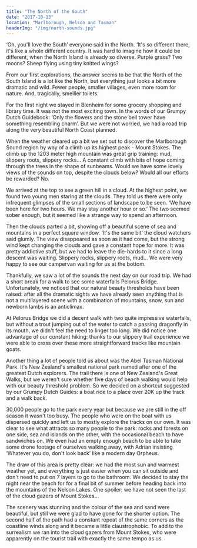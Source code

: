 ```yaml
---
title: "The North of the South"
date: "2017-10-13"
location: "Marlborough, Nelson and Tasman"
headerImg: "/img/north-sounds.jpg"
---
```


‘Oh, you'll love the South’ everyone said in the North. ‘It's so different there, it's like a whole different country. It was hard to imagine how it could be different, when the North Island is already so diverse. Purple grass? Two moons? Sheep flying using tiny knitted wings?

From our first explorations, the answer seems to be that the North of the South Island is a lot like the North, but everything just looks a bit more dramatic and wild. Fewer people, smaller villages, even more room for nature. And, tragically, smellier toilets.

For the first night we stayed in Blenheim for some grocery shopping and library time. It was not the most exciting town. In the words of our Grumpy Dutch Guidebook: ‘Only the flowers and the stone bell tower have something resembling charm’. But we were not worried, we had a road trip along the very beautiful North Coast planned.

When the weather cleared up a bit we set out to discover the Marlborough Sound region by way of a climb up its highest peak - Mount Stokes. The climb up the 1203 meter high mountain was great grip training: mud, slippery roots, slippery rocks… A constant climb with bits of hope coming through the trees in the shape of sunbeams. Would we have some lovely views of the sounds on top, despite the clouds below? Would all our efforts be rewarded? No.

<div><photo url="/img/mt-stokes.jpg" caption="So near yet so far - the view that almost was from Mount Stokes"></photo></div>

We arrived at the top to see a green hill in a cloud. At the highest point, we found two young men staring at the clouds. They told us there were only infrequent glimpses of the small sections of landscape to be seen. ‘We have been here for two hours. We may stay another hour or so.’ The two seemed sober enough, but it seemed like a strange way to spend an afternoon. 

Then the clouds parted a bit, showing off a beautiful scene of sea and mountains in a perfect square window. ‘It's the same bit’ the cloud watchers said glumly. The view disappeared as soon as it had come, but the strong wind kept changing the clouds and gave a constant hope for more. It was pretty addictive stuff, but we had to leave the die-hards to it since a long descent was waiting. Slippery rocks, slippery roots, mud… We were very happy to see our campervan waiting for us at the bottom.

<div><photo url="/img/marlborough-reflections.jpg" fullwidth="true"></photo></div>

Thankfully, we saw a lot of the sounds the next day on our road trip. We had a short break for a walk to see some waterfalls Pelorus Bridge. Unfortunately, we noticed that our natural beauty thresholds have been raised: after all the dramatic sights we have already seen anything that is not a multilayered scene with a combination of mountains, snow, sun and newborn lambs is an anticlimax. 

At Pelorus Bridge we did a decent walk with two quite impressive waterfalls, but without a trout jumping out of the water to catch a passing dragonfly in its mouth, we didn't feel the need to linger too long. We did notice one advantage of our constant hiking: thanks to our slippery trail experience we were able to cross over these more straightforward tracks like mountain goats.

<div><photo url="/img/abel-tasman-seal.jpg" caption="A seal at Abel Tasman National Park, looking like he's had his natural beauty threshold raised a bit too far"></photo></div>

Another thing a lot of people told us about was the Abel Tasman National Park. It's New Zealand's smallest national park named after one of the greatest Dutch explorers. The trail there is one of New Zealand's Great Walks, but we weren't sure whether five days of beach walking would help with our beauty threshold problem. So we decided on a shortcut suggested by our Grumpy Dutch Guides: a boat ride to a place over 20K up the track and a walk back.

<div><map route="/route/abel-tasman.json" type="article" layer="terrain"></map></div>

30,000 people go to the park every year but because we are still in the off season it wasn't too busy. The people who were on the boat with us dispersed quickly and left us to mostly explore the tracks on our own. It was clear to see what attracts so many people to the park: rocks and forests on one side, sea and islands on the other, with the occasional beach to have sandwiches on. We even had an empty enough beach to be able to take some drone footage of ourselves walking away, with Adrian insisting ‘Whatever you do, don't look back’ like a modern day Orpheus.

The draw of this area is pretty clear: we had the most sun and warmest weather yet, and everything is just easier when you can sit outside and don't need to put on 7 layers to go to the bathroom. We decided to stay the night near the beach for for a final bit of summer before heading back into the mountains of the Nelson Lakes. One spoiler: we have not seen the last of the cloud gazers of Mount Stokes…

<div><photo url="/img/abel-tasman-beach.jpg" fullwidth="true"></photo></div>

The scenery was stunning and the colour of the sea and sand were beautiful, but still we were glad to have gone for the shorter option. The second half of the path had a constant repeat of the same corners as the coastline winds along and it became a little claustrophobic. To add to the surrealism we ran into the cloud gazers from Mount Stokes, who were apparently on the tourist trail with exactly the same tempo as us.